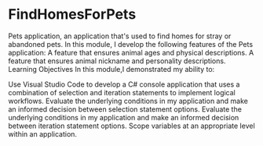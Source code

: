 # FindHomesForPets
Pets application, an application that's used to find homes for stray or abandoned pets. In this module, I develop the following features of the Pets application:  A feature that ensures animal ages and physical descriptions. A feature that ensures animal nickname and personality descriptions.
Learning Objectives
In this module,I demonstrated my ability to:

Use Visual Studio Code to develop a C# console application that uses a combination of selection and iteration statements to implement logical workflows.
Evaluate the underlying conditions in my application and make an informed decision between selection statement options.
Evaluate the underlying conditions in my application and make an informed decision between iteration statement options.
Scope variables at an appropriate level within an application.
